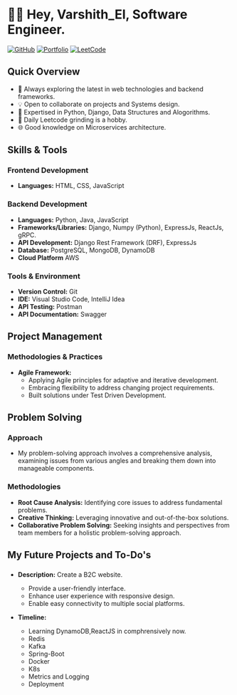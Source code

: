 # 👨‍💻 Hey, Varshith_El, Software Engineer.

[![GitHub](https://img.shields.io/badge/GitHub-Follow-black?style=flat-square&logo=github)](https://github.com/varshith-el/)
[![Portfolio](https://img.shields.io/badge/Portfolio-Visit-brightgreen?style=flat-square)](https://github.com/varshith-el)
[![LeetCode](https://img.shields.io/badge/LeetCode-Profile-orange?style=flat-square&logo=leetcode)](https://leetcode.com/3quations9/)

## Quick Overview
- 🌱 Always exploring the latest in web technologies and backend frameworks.
- 💡 Open to collaborate on projects and Systems design.
- 🤔 Expertised in Python, Django, Data Structures and Alogorithms.
- 🧠 Daily Leetcode grinding is a hobby.
- 🌐 Good knowledge on Microservices architecture.

## Skills & Tools

### Frontend Development
- **Languages:** HTML, CSS, JavaScript

### Backend Development
- **Languages:** Python, Java, JavaScript
- **Frameworks/Libraries:** Django, Numpy (Python), ExpressJs, ReactJs, gRPC.
- **API Development:** Django Rest Framework (DRF), ExpressJs
- **Database:** PostgreSQL, MongoDB, DynamoDB
- **Cloud Platform** AWS

### Tools & Environment
- **Version Control:** Git
- **IDE:** Visual Studio Code, IntelliJ Idea
- **API Testing:** Postman
- **API Documentation:** Swagger

## Project Management

### Methodologies & Practices
- **Agile Framework:**
  - Applying Agile principles for adaptive and iterative development.
  - Embracing flexibility to address changing project requirements.
  - Built solutions under Test Driven Development.


## Problem Solving

### Approach
- My problem-solving approach involves a comprehensive analysis, examining issues from various angles and breaking them down into manageable components.

### Methodologies
- **Root Cause Analysis:** Identifying core issues to address fundamental problems.
- **Creative Thinking:** Leveraging innovative and out-of-the-box solutions.
- **Collaborative Problem Solving:** Seeking insights and perspectives from team members for a holistic problem-solving approach.


## My Future Projects and To-Do's

### 
- **Description:** Create a B2C website.
  - Provide a user-friendly interface.
  - Enhance user experience with responsive design.
  - Enable easy connectivity to multiple social platforms.
  
- **Timeline:**
  
  - Learning DynamoDB,ReactJS in comphrensively now.
  - Redis
  - Kafka
  - Spring-Boot
  - Docker
  - K8s
  - Metrics and Logging
  - Deployment
